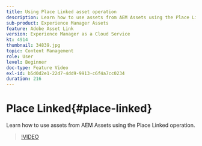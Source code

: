 ```yaml
---
title: Using Place Linked asset operation
description: Learn how to use assets from AEM Assets using the Place Linked operation.
sub-product: Experience Manager Assets
feature: Adobe Asset Link
version: Experience Manager as a Cloud Service
kt: 4914
thumbnail: 34839.jpg
topic: Content Management
role: User
level: Beginner
doc-type: Feature Video
exl-id: b5d0d2e1-22d7-4dd9-9913-c6f4a7cc0234
duration: 216
---
```

# Place Linked{#place-linked}

Learn how to use assets from AEM Assets using the Place Linked operation.

>[!VIDEO](https://video.tv.adobe.com/v/34839?quality=12&learn=on)
